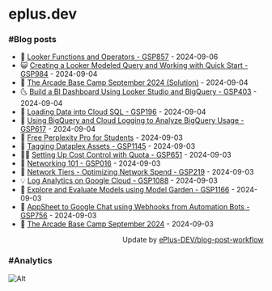 # eplus.dev

### #Blog posts

<!-- BLOG-POST-LIST:START -->
 - 🧰 [Looker Functions and Operators - GSP857](https://eplus.dev/looker-functions-and-operators-gsp857) - 2024-09-06
 - 😺 [Creating a Looker Modeled Query and Working with Quick Start - GSP984](https://eplus.dev/creating-a-looker-modeled-query-and-working-with-quick-start-gsp984) - 2024-09-04
 - 🗽 [The Arcade Base Camp September 2024 &lpar;Solution&rpar;](https://eplus.dev/the-arcade-base-camp-september-2024-solution) - 2024-09-04
 - 🌜 [Build a BI Dashboard Using Looker Studio and BigQuery - GSP403](https://eplus.dev/build-a-bi-dashboard-using-looker-studio-and-bigquery-gsp403) - 2024-09-04
 - 📝 [Loading Data into Cloud SQL - GSP196](https://eplus.dev/loading-data-into-cloud-sql-gsp196) - 2024-09-04
 - 🚀 [Using BigQuery and Cloud Logging to Analyze BigQuery Usage - GSP617](https://eplus.dev/using-bigquery-and-cloud-logging-to-analyze-bigquery-usage-gsp617) - 2024-09-04
 - 💼 [Free Perplexity Pro for Students](https://eplus.dev/free-perplexity-pro-for-students) - 2024-09-03
 - 🦣 [Tagging Dataplex Assets - GSP1145](https://eplus.dev/tagging-dataplex-assets-gsp1145) - 2024-09-03
 - 👨‍🏫 [Setting Up Cost Control with Quota - GSP651](https://eplus.dev/setting-up-cost-control-with-quota-gsp651) - 2024-09-03
 - 🔭 [Networking 101 - GSP016](https://eplus.dev/networking-101-gsp016) - 2024-09-03
 - 🤡 [Network Tiers - Optimizing Network Spend - GSP219](https://eplus.dev/network-tiers-optimizing-network-spend-gsp219) - 2024-09-03
 - 💡 [Log Analytics on Google Cloud - GSP1088](https://eplus.dev/log-analytics-on-google-cloud-gsp1088) - 2024-09-03
 - 🦣 [Explore and Evaluate Models using Model Garden - GSP1166](https://eplus.dev/explore-and-evaluate-models-using-model-garden-gsp1166) - 2024-09-03
 - 💪 [AppSheet to Google Chat using Webhooks from Automation Bots - GSP756](https://eplus.dev/appsheet-to-google-chat-using-webhooks-from-automation-bots-gsp756) - 2024-09-03
 - 🤡 [The Arcade Base Camp September 2024](https://eplus.dev/the-arcade-base-camp-september-2024) - 2024-09-03<!-- BLOG-POST-LIST:END -->

<div align="right">
  Update by <a target="_blank"
    href="https://github.com/ePlus-DEV/blog-post-workflow">ePlus-DEV/blog-post-workflow</a>
</div>

### #Analytics
![Alt](https://repobeats.axiom.co/api/embed/9990f7cddfbad8d834990b10ccad05f81ac1096f.svg "Repobeats analytics image")
